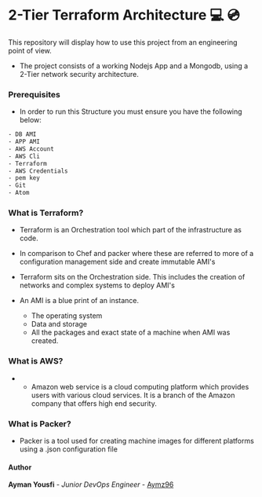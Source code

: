 # 2-Tier Terraform Architecture  :computer: :cd:

This repository will display how to use this project from an engineering point of view.

- The project consists of a working Nodejs App and a Mongodb, using a 2-Tier network security architecture.

### Prerequisites
- In order to run this Structure you must ensure you have the following below:

```CSS
- DB AMI
- APP AMI
- AWS Account
- AWS Cli
- Terraform
- AWS Credentials
- pem key
- Git
- Atom
```

### What is Terraform?
- Terraform is an Orchestration tool which part of the infrastructure as code.

- In comparison to Chef and packer where these are referred to more of a configuration management side and create immutable AMI's

- Terraform sits on the Orchestration side. This includes the creation of networks and complex systems to deploy AMI's

- An AMI is a blue print of an instance.
  - The operating system
  - Data and storage
  - All the packages and exact state of a machine when AMI was created.

### What is AWS?
- - Amazon web service is a cloud computing platform which provides users with various cloud services. It is a branch of the Amazon company that offers high end security.

### What is Packer?
- Packer is a tool used for creating machine images for different platforms using a .json configuration file

#### Author
**Ayman Yousfi** - *Junior DevOps Engineer* - [Aymz96](https://github.com/Aymz96)

